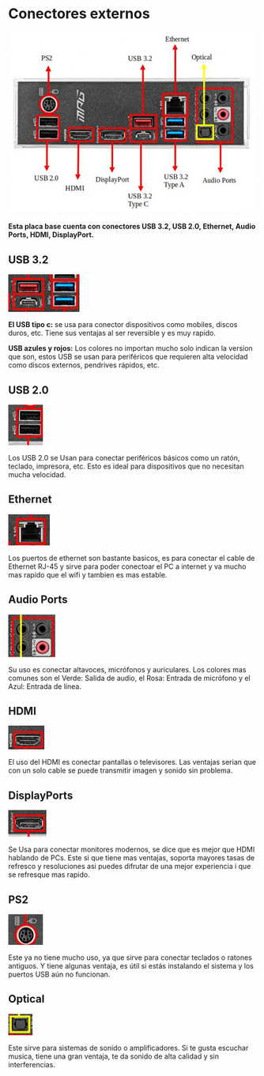 # Conectores externos

![Foto Conectores](img/placa_base_conectores_externos.jpg)

#### Esta placa base cuenta con conectores USB 3.2, USB 2.0, Ethernet, Audio Ports, HDMI, DisplayPort.

## USB 3.2
![Foto USB](img/USB3.2.png)

**El USB tipo c:** se usa para conector dispositivos como mobiles, discos duros, etc. Tiene sus ventajas al ser reversible y es muy rapido.

**USB azules y rojos:** Los colores no importan mucho solo indican la version que son, estos USB se usan para periféricos que requieren alta velocidad como discos externos, pendrives rápidos, etc.

## USB 2.0
![Foto USB](img/USB2.0.png)

Los USB 2.0 se Usan para conectar periféricos básicos como un ratón, teclado, impresora, etc. Esto es ideal para dispositivos que no necesitan mucha velocidad.

## Ethernet
![Foto ethernet](img/Ethernet.png)

Los puertos de ethernet son bastante basicos, es para conectar el cable de Ethernet RJ-45 y sirve para poder conectoar el PC a internet y va mucho mas rapido que el wifi y tambien es mas estable.

## Audio Ports
![Foto Audio Ports](img/Audio.png)

 Su uso es conectar altavoces, micrófonos y auriculares. Los colores mas comunes son el Verde: Salida de audio, el Rosa: Entrada de micrófono y el Azul: Entrada de línea.

 ## HDMI
 ![Foto HDMI](img/HDMI.png)

El uso del HDMI es conectar pantallas o televisores. Las ventajas serian que con un solo cable se puede transmitir imagen y sonido sin problema.

## DisplayPorts
![Foto DisplayPorts](img/DisplayPort.png)

Se Usa para conectar monitores modernos, se dice que es mejor que HDMI hablando de PCs. Este si que tiene mas ventajas, soporta mayores tasas de refresco y resoluciones asi puedes difrutar de una mejor experiencia i que se refresque mas rapido.

## PS2
![Foto PS2](img/PS2.png)

Este ya no tiene mucho uso, ya que sirve para conectar teclados o ratones antiguos. Y tiene algunas ventaja, es útil si estás instalando el sistema y los puertos USB aún no funcionan.

## Optical
![Foto Optical](img/Optical.png)

Este sirve para sistemas de sonido o amplificadores. Si te gusta escuchar musica, tiene una gran ventaja, te da sonido de alta calidad y sin interferencias.
